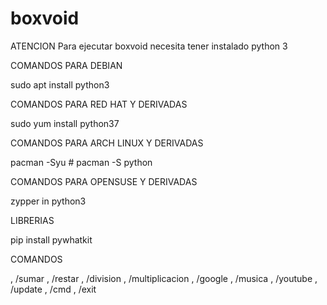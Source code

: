 # boxvoid
ATENCION
Para ejecutar boxvoid necesita tener instalado python 3

COMANDOS PARA DEBIAN 

sudo apt install python3

COMANDOS PARA RED HAT Y DERIVADAS

sudo yum install python37

COMANDOS PARA ARCH LINUX Y DERIVADAS

pacman -Syu # pacman -S python

COMANDOS PARA OPENSUSE Y DERIVADAS

zypper in python3

LIBRERIAS

pip install pywhatkit

COMANDOS

, /sumar
, /restar 
, /division
, /multiplicacion
, /google
, /musica
, /youtube
, /update
, /cmd
, /exit



